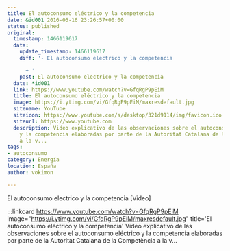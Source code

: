 ```yaml
---
title: El autoconsumo eléctrico y la competencia
date: &id001 2016-06-16 23:26:57+00:00
status: published
original:
  timestamp: 1466119617
  data:
    update_timestamp: 1466119617
    diff: '- El autoconsumo electrico y la competencia

      + '
    past: El autoconsumo electrico y la competencia
  date: *id001
  link: https://www.youtube.com/watch?v=GfqRgP9pEiM
  title: El autoconsumo eléctrico y la competencia
  image: https://i.ytimg.com/vi/GfqRgP9pEiM/maxresdefault.jpg
  sitename: YouTube
  siteicon: https://www.youtube.com/s/desktop/321d9114/img/favicon.ico
  siteurl: https://www.youtube.com
  description: Video explicativo de las observaciones sobre el autoconsumo eléctrico
    y la competencia elaboradas por parte de la Autoritat Catalana de la Competència
    a la v...
tags:
- autoconsumo
category: Energía
location: España
author: vokimon

---
```

El autoconsumo electrico y la competencia [Video]

:::linkcard https://www.youtube.com/watch?v=GfqRgP9pEiM image="https://i.ytimg.com/vi/GfqRgP9pEiM/maxresdefault.jpg" title='El autoconsumo eléctrico y la competencia'
    Video explicativo de las observaciones sobre el autoconsumo eléctrico y la competencia elaboradas por parte de la Autoritat Catalana de la Competència a la v...

